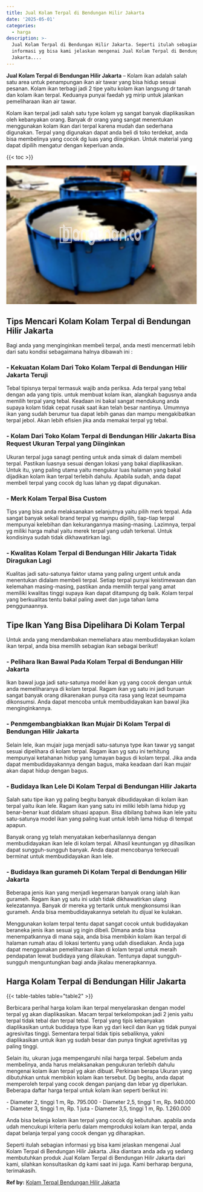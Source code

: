 ```yaml
---
title: Jual Kolam Terpal di Bendungan Hilir Jakarta
date: '2025-05-01'
categories:
  - harga
description: >-
  Jual Kolam Terpal di Bendungan Hilir Jakarta. Seperti itulah sebagian
  informasi yg bisa kami jelaskan mengenai Jual Kolam Terpal di Bendungan Hilir
  Jakarta....
---
```


**Jual Kolam Terpal di Bendungan Hilir Jakarta** – Kolam ikan adalah salah satu area untuk penampungan ikan air tawar yang bisa hidup sesuai pesanan. Kolam ikan terbagi jadi 2 tipe yaitu kolam ikan langsung dr tanah dan kolam ikan terpal. Keduanya punyai faedah yg mirip untuk jalankan pemeliharaan ikan air tawar.

Kolam ikan terpal jadi salah satu type kolam yg sangat banyak diaplikasikan oleh kebanyakan orang. Banyak dr orang yang sangat menentukan menggunakan kolam ikan dari terpal karena mudah dan sederhana digunakan. Terpal yang digunakan dapat anda beli di toko terdekat, anda bisa membelinya yang cocok dg luas yang diinginkan. Untuk material yang dapat dipilih mengatur dengan keperluan anda.

{{< toc >}}

![Jual Kolam Terpal di Bendungan Hilir Jakarta](/images/jual-kolam-terpal-18.png)

## Tips Mencari Kolam Kolam Terpal di Bendungan Hilir Jakarta

Bagi anda yang menginginkan membeli terpal, anda mesti mencermati lebih dari satu kondisi sebagaimana halnya dibawah ini :

### \- Kekuatan Kolam Dari Toko Kolam Terpal di Bendungan Hilir Jakarta Teruji

Tebal tipisnya terpal termasuk wajib anda periksa. Ada terpal yang tebal dengan ada yang tipis. untuk membuat kolam ikan, alangkah bagusnya anda memilih terpal yang tebal. Keadaan ini bakal sangat mendukung anda supaya kolam tidak cepat rusak saat ikan telah besar nantinya. Umumnya ikan yang sudah berumur tua dapat lebih ganas dan mampu mengakibatkan terpal jebol. Akan lebih efisien jika anda memakai terpal yg tebal.

### \- Kolam Dari Toko Kolam Terpal di Bendungan Hilir Jakarta Bisa Request Ukuran Terpal yang Diinginkan

Ukuran terpal juga sanagt penting untuk anda simak di dalam membeli terpal. Pastikan luasnya sesuai dengan lokasi yang bakal diaplikasikan. Untuk itu, yang paling utama yaitu mengukur luas halaman yang bakal dijadikan kolam ikan terpal terlebih dahulu. Apabila sudah, anda dapat membeli terpal yang cocok dg luas lahan yg dapat digunakan.

### \- Merk Kolam Terpal Bisa Custom

Tips yang bisa anda melaksanakan selanjutnya yaitu pilih merk terpal. Ada sangat banyak sekali brand terpal yg mampu dipilih, tiap-tiap terpal mempunyai kelebihan dan kekurangannya masing-masing. Lazimnya, terpal yg miliki harga mahal yaitu merek terpal yang udah terkenal. Untuk kondisinya sudah tidak dikhawatirkan lagi.

### \- Kwalitas Kolam Terpal di Bendungan Hilir Jakarta Tidak Diragukan Lagi

Kualitas jadi satu-satunya faktor utama yang paling urgent untuk anda menentukan didalam membeli terpal. Setiap terpal punyai keistimewaan dan kelemahan masing-masing, pastikan anda memilih terpal yang amat memiliki kwalitas tinggi supaya ikan dapat ditampung dg baik. Kolam terpal yang berkualitas tentu bakal paling awet dan juga tahan lama penggunaannya.

## Tipe Ikan Yang Bisa Dipelihara Di Kolam Terpal

Untuk anda yang mendambakan memeliahara atau membudidayakan kolam ikan terpal, anda bisa memilih sebagian ikan sebagai berikut!

### \- Pelihara Ikan Bawal Pada Kolam Terpal di Bendungan Hilir Jakarta

Ikan bawal juga jadi satu-satunya model ikan yg yang cocok dengan untuk anda memeliharanya di kolam terpal. Ragam ikan yg satu ini jadi buruan sangat banyak orang dikarenakan punya cita rasa yang lezat seumpama dikonsumsi. Anda dapat mencoba untuk membudidayakan kan bawal jika menginginkannya.

### \- Penmgembangbiakkan Ikan Mujair Di Kolam Terpal di Bendungan Hilir Jakarta

Selain lele, ikan mujair juga menjadi satu-satunya type ikan tawar yg sangat sesuai dipelihara di kolam terpal. Ragam ikan yg satu ini terhitung mempunyai ketahanan hidup yang lumayan bagus di kolam terpal. Jika anda dapat membudidayakannya dengan bagus, maka keadaan dari ikan mujair akan dapat hidup dengan bagus.

### \- Budidaya Ikan Lele Di Kolam Terpal di Bendungan Hilir Jakarta

Salah satu tipe ikan yg paling begitu banyak dibudidayakan di kolam ikan terpal yaitu ikan lele. Ragam ikan yang satu ini miliki lebih lama hidup yg benar-benar kuat didalam situasi apapun. Bisa dibilang bahwa ikan lele yaitu satu-satunya model ikan yang paling kuat untuk lebih lama hidup di tempat apapun.

Banyak orang yg telah menyatakan keberhasilannya dengan membudidayakan ikan lele di kolam terpal. Alhasil keuntungan yg dihasilkan dapat sungguh-sungguh banyak. Anda dapat mencobanya terkecuali berminat untuk membudidayakan ikan lele.

### \- Budidaya Ikan gurameh Di Kolam Terpal di Bendungan Hilir Jakarta

Beberapa jenis ikan yang menjadi kegemaran banyak orang ialah ikan gurameh. Ragam ikan yg satu ini udah tidak dikhawatirkan ulang kelezatannya. Banyak dr mereka yg tertarik untuk mengkonsumsi ikan gurameh. Anda bisa membudidayakannya setelah itu dijual ke kulakan.

Menggunakan kolam terpal tentu dapat sangat cocok untuk budidayakan beraneka jenis ikan sesuai yg ingin dibeli. Dimana anda bisa menempatkannya di mana saja, anda bisa membikin kolam ikan terpal di halaman rumah atau di lokasi tertentu yang udah disediakan. Anda juga dapat menggunakan pemeliharaan ikan di kolam terpal untuk meraih pendapatan lewat budidaya yang dilakukan. Tentunya dapat sungguh-sungguh menguntungkan bagi anda jikalau menerapkannya.

## Harga Kolam Terpal di Bendungan Hilir Jakarta

{{< table-tables table="table2" >}}

Berbicara perihal harga kolam ikan terpal menyelaraskan dengan model terpal yg akan diaplikasikan. Macam terpal terkelompokan jadi 2 jenis yaitu terpal tidak tebal dan terpal tebal. Terpal yang tipis kebanyakan diaplikasikan untuk budidaya type ikan yg dari kecil dan ikan yg tidak punyai agresivitas tinggi. Sementara terpal tidak tipis sebaliknya, yakni diaplikasikan untuk ikan yg sudah besar dan punya tingkat agretivitas yg paling tinggi.

Selain itu, ukuran juga mempengaruhi nilai harga terpal. Sebelum anda membelinya, anda harus melaksanakan pengukuran terlebih dahulu mengenai kolam ikan terpal yg akan dibuat. Perkiraan berapa Ukuran yang dibutuhkan untuk membikin kolam ikan tersebut. Dg begitu, anda dapat memperoleh terpal yang cocok dengan panjang dan lebar yg diperlukan. Beberapa daftar harga terpal untuk kolam ikan seperti berikut ini:

\- Diameter 2, tinggi 1 m, Rp. 795.000 - Diameter 2,5, tinggi 1 m, Rp. 940.000 - Diameter 3, tinggi 1 m, Rp. 1 juta - Diameter 3,5, tinggi 1 m, Rp. 1.260.000

Anda bisa belanja kolam ikan terpal yang cocok dg kebutuhan. apabila anda udah mencukupi kriteria perlu dalam memproduksi kolam ikan terpal, anda dapat belanja terpal yang cocok dengan yg diharapkan.

Seperti itulah sebagian informasi yg bisa kami jelaskan mengenai Jual Kolam Terpal di Bendungan Hilir Jakarta. Jika diantara anda ada yg sedang membutuhkan produk Jual Kolam Terpal di Bendungan Hilir Jakarta dari kami, silahkan konsultasikan dg kami saat ini juga. Kami berharap berguna, terimakasih.

**Ref by:** [Kolam Terpal Bendungan Hilir Jakarta](https://id.wikipedia.org/wiki/Kolam)
